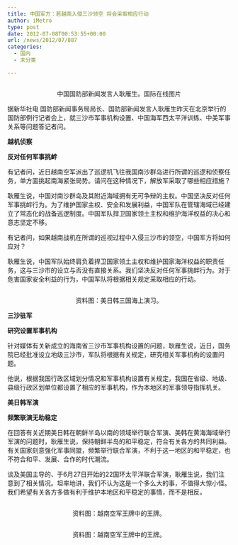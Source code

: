 ```yaml
---
title: 中国军方：若越南入侵三沙领空 将会采取相应行动
author: iMetro
type: post
date: 2012-07-08T00:53:55+00:00
url: /news/2012/07/887
categories:
  - 国内
  - 未分类

---
```

<p align="center">
  <img src="http://y3.ifengimg.com/349d6a5f806679b8/2012/0702/ori_4ff0ee8c374c3.jpeg" alt="" />
</p>

<p align="center">
  中国国防部新闻发言人耿雁生。国际在线图片
</p>

据新华社电 国防部新闻事务局局长、国防部新闻发言人耿雁生昨天在北京举行的国防部例行记者会上，就三沙市军事机构设置、中国海军西太平洋训练、中美军事关系等问题答记者问。

**越机侦察**

**反对任何军事挑衅**

有记者问，近日越南空军派出了巡逻机飞往我国南沙群岛进行所谓的巡逻和侦察任务，单方面挑起南海紧张局势。请问在这种情况下，解放军采取了哪些相应措施？

耿雁生说，中国对南沙群岛及其附近海域拥有无可争辩的主权。中国坚决反对任何军事挑衅行为。为了维护国家主权、安全和发展利益，中国军队在管辖海域已经建立了常态化的战备巡逻制度。中国军队捍卫国家领土主权和维护海洋权益的决心和意志坚定不移。

有记者问，如果越南战机在所谓的巡视过程中入侵三沙市的领空，中国军方将如何应对？

耿雁生说，中国军队始终肩负着捍卫国家领土主权和维护国家海洋权益的职责任务，这与三沙市的设立与否没有直接关系。我们坚决反对任何军事挑衅行为。对于危害国家安全利益的行为，中国军队将根据相关规定采取相应的行动。

<p align="center">
  <img src="http://y3.ifengimg.com/349d6a5f806679b8/2012/0702/ori_4ff0ee8d512a2.jpeg" alt="" />
</p>

<p align="center">
  资料图：美日韩三国海上演习。
</p>

**三沙驻军**

**研究设置军事机构**

针对媒体有关新成立的海南省三沙市军事机构设置的问题，耿雁生说，近日，国务院已经批准设立地级三沙市，军队将根据有关规定，研究相关军事机构的设置问题。

他说，根据我国行政区域划分情况和军事机构设置有关规定，我国在省级、地级、县级行政区划单位都设置了相应的军事机构，作为本地区的军事领导指挥机关。

**美日韩军演**

**频繁联演无助稳定**

在回答有关近期美日韩在朝鲜半岛以南的领域举行联合军演、美韩在黄海海域举行军演的问题时，耿雁生说，保持朝鲜半岛的和平稳定，符合有关各方的共同利益。有关国家刻意强化军事同盟，频繁举行联合军演，不利于这一地区的和平稳定，也不符合和平、发展、合作的时代潮流。

谈及美国主导的、于6月27日开始的22国环太平洋联合军演，耿雁生说，我们注意到了相关情况。坦率地讲，我们不认为这是一个多么大的事，不值得大惊小怪。我们希望有关各方多做有利于维护本地区和平稳定的事情，而不是相反。

<p align="center">
  <img src="http://y3.ifengimg.com/349d6a5f806679b8/2012/0702/ori_4ff0ee8d919d2.jpeg" alt="" />
</p>

<p align="center">
  资料图：越南空军王牌中的王牌。
</p>

<p align="center">
  <img src="http://y3.ifengimg.com/349d6a5f806679b8/2012/0702/ori_4ff0ee8deeddf.jpeg" alt="" />
</p>

<p align="center">
  资料图：越南空军王牌中的王牌。
</p>